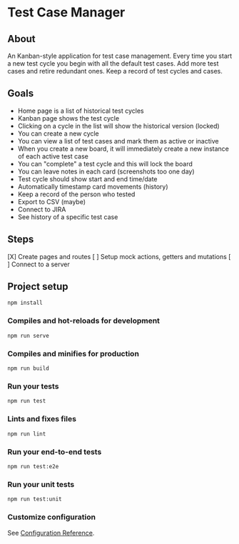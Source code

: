 # Test Case Manager

## About

An Kanban-style application for test case management.
Every time you start a new test cycle you begin with all the default test cases.
Add more test cases and retire redundant ones.
Keep a record of test cycles and cases.

## Goals

* Home page is a list of historical test cycles
* Kanban page shows the test cycle
* Clicking on a cycle in the list will show the historical version (locked)
* You can create a new cycle
* You can view a list of test cases and mark them as active or inactive
* When you create a new board, it will immediately create a new instance of each active test case
* You can "complete" a test cycle and this will lock the board
* You can leave notes in each card (screenshots too one day)
* Test cycle should show start and end time/date
* Automatically timestamp card movements (history)
* Keep a record of the person who tested
* Export to CSV (maybe)
* Connect to JIRA
* See history of a specific test case

## Steps

[X] Create pages and routes
[ ] Setup mock actions, getters and mutations
[ ] Connect to a server

## Project setup

```
npm install
```

### Compiles and hot-reloads for development

```
npm run serve
```

### Compiles and minifies for production

```
npm run build
```

### Run your tests

```
npm run test
```

### Lints and fixes files

```
npm run lint
```

### Run your end-to-end tests

```
npm run test:e2e
```

### Run your unit tests

```
npm run test:unit
```

### Customize configuration

See [Configuration Reference](https://cli.vuejs.org/config/).
